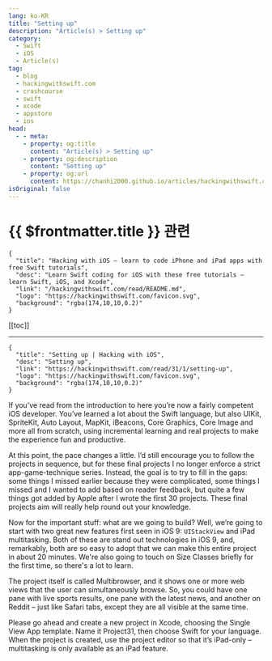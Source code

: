```yaml
---
lang: ko-KR
title: "Setting up"
description: "Article(s) > Setting up"
category:
  - Swift
  - iOS
  - Article(s)
tag: 
  - blog
  - hackingwithswift.com
  - crashcourse
  - swift
  - xcode
  - appstore
  - ios  
head:
  - - meta:
    - property: og:title
      content: "Article(s) > Setting up"
    - property: og:description
      content: "Setting up"
    - property: og:url
      content: https://chanhi2000.github.io/articles/hackingwithswift.com/read/31/01-setting-up.html
isOriginal: false
---
```


# {{ $frontmatter.title }} 관련

```component VPCard
{
  "title": "Hacking with iOS – learn to code iPhone and iPad apps with free Swift tutorials",
  "desc": "Learn Swift coding for iOS with these free tutorials – learn Swift, iOS, and Xcode",
  "link": "/hackingwithswift.com/read/README.md",
  "logo": "https://hackingwithswift.com/favicon.svg",
  "background": "rgba(174,10,10,0.2)"
}
```

[[toc]]

---

```component VPCard
{
  "title": "Setting up | Hacking with iOS",
  "desc": "Setting up",
  "link": "https://hackingwithswift.com/read/31/1/setting-up",
  "logo": "https://hackingwithswift.com/favicon.svg",
  "background": "rgba(174,10,10,0.2)"
}
```

If you’ve read from the introduction to here you’re now a fairly competent iOS developer. You’ve learned a lot about the Swift language, but also UIKit, SpriteKit, Auto Layout, MapKit, iBeacons, Core Graphics, Core Image and more all from scratch, using incremental learning and real projects to make the experience fun and productive.

At this point, the pace changes a little. I’d still encourage you to follow the projects in sequence, but for these final projects I no longer enforce a strict app-game-technique series. Instead, the goal is to try to fill in the gaps: some things I missed earlier because they were complicated, some things I missed and I wanted to add based on reader feedback, but quite a few things got added by Apple after I wrote the first 30 projects. These final projects aim will really help round out your knowledge.

Now for the important stuff: what are we going to build? Well, we’re going to start with two great new features first seen in iOS 9: `UIStackView` and iPad multitasking. Both of these are stand out technologies in iOS 9, and, remarkably, both are so easy to adopt that we can make this entire project in about 20 minutes. We're also going to touch on Size Classes briefly for the first time, so there's a lot to learn.

The project itself is called Multibrowser, and it shows one or more web views that the user can simultaneously browse. So, you could have one pane with live sports results, one pane with the latest news, and another on Reddit – just like Safari tabs, except they are all visible at the same time.

Please go ahead and create a new project in Xcode, choosing the Single View App template. Name it Project31, then choose Swift for your language. When the project is created, use the project editor so that it’s iPad-only – multitasking is only available as an iPad feature.

